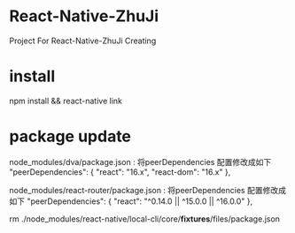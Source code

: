 # React-Native-ZhuJi 
Project For React-Native-ZhuJi  Creating

# install
npm install && react-native link 

# package update
node_modules/dva/package.json : 将peerDependencies 配置修改成如下
"peerDependencies": {
    "react": "16.x",
    "react-dom": "16.x"
},

node_modules/react-router/package.json : 将peerDependencies 配置修改成如下
 "peerDependencies": {
    "react": "^0.14.0 || ^15.0.0 || ^16.0.0"
},

rm ./node_modules/react-native/local-cli/core/__fixtures__/files/package.json
